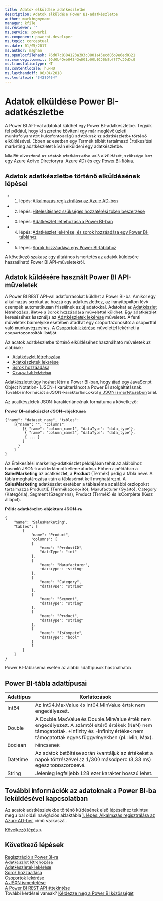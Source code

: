 ```yaml
---
title: Adatok elküldése adatkészletbe
description: Adatok elküldése Power BI-adatkészletbe
author: markingmyname
manager: kfile
ms.reviewer: ''
ms.service: powerbi
ms.component: powerbi-developer
ms.topic: conceptual
ms.date: 01/05/2017
ms.author: maghan
ms.openlocfilehash: 76d07c8384123a303c8801a45ecd05b9e6ed0321
ms.sourcegitcommit: 80d6b45eb84243e801b60b9038b9bff77c30d5c8
ms.translationtype: HT
ms.contentlocale: hu-HU
ms.lasthandoff: 06/04/2018
ms.locfileid: "34289464"
---
```

# <a name="push-data-into-a-power-bi-dataset"></a>Adatok elküldése Power BI-adatkészletbe
A Power BI API-val adatokat küldhet egy Power BI-adatkészletbe. Tegyük fel például, hogy ki szeretne bővíteni egy már meglévő üzleti munkafolyamatot kulcsfontosságú adatoknak az adatkészletbe történő elküldésével. Ebben az esetben egy Termék táblát tartalmazó Értékesítési marketing adatkészletet kíván elküldeni egy adatkészletbe.

Mielőtt elkezdené az adatok adatkészletbe való elküldését, szüksége lesz egy Azure Active Directoryra (Azure AD) és egy [Power BI-fiókra](create-an-azure-active-directory-tenant.md).

## <a name="steps-to-push-data-into-a-dataset"></a>Adatok adatkészletbe történő elküldésének lépései
* 1. lépés: [Alkalmazás regisztrálása az Azure AD-ben](walkthrough-push-data-register-app-with-azure-ad.md)
* 2. lépés: [Hitelesítéshez szükséges hozzáférési token beszerzése](walkthrough-push-data-get-token.md)
* 3. lépés: [Adatkészlet létrehozása a Power BI-ban](walkthrough-push-data-create-dataset.md)
* 4. lépés: [Adatkészlet lekérése, és sorok hozzáadása egy Power BI-táblához](walkthrough-push-data-get-datasets.md)
* 5. lépés: [Sorok hozzáadása egy Power BI-táblához](walkthrough-push-data-add-rows.md)

A következő szakasz egy általános ismertetés az adatok küldésére használható Power BI API-műveletekről.

## <a name="power-bi-api-operations-to-push-data"></a>Adatok küldésére használt Power BI API-műveletek
A Power BI REST API-val adatforrásokat küldhet a Power BI-ba. Amikor egy alkalmazás sorokat ad hozzá egy adatkészlethez, az irányítópulton lévő csempék automatikusan frissülnek az új adatokkal. Adatokat az [Adatkészlet létrehozása](https://msdn.microsoft.com/library/mt203562.aspx), illetve a [Sorok hozzáadása](https://msdn.microsoft.com/library/mt203561.aspx) művelettel küldhet. Egy adatkészlet kereséséhez használja az [Adatkészletek lekérése](https://msdn.microsoft.com/library/mt203567.aspx) műveletet. A fenti műveletek bármelyike esetében átadhat egy csoportazonosítót a csoporttal való munkavégzéshez. A [Csoportok lekérése](https://msdn.microsoft.com/library/mt243842.aspx) művelettel lekérheti a csoportazonosítók listáját.

Az adatok adatkészletbe történő elküldéséhez használható műveletek az alábbiak:

* [Adatkészlet létrehozása](https://msdn.microsoft.com/library/mt203562.aspx)
* [Adatkészletek lekérése](https://msdn.microsoft.com/library/mt203567.aspx)
* [Sorok hozzáadása](https://msdn.microsoft.com/library/mt203561.aspx)
* [Csoportok lekérése](https://msdn.microsoft.com/library/mt243842.aspx)

Adatkészletet úgy hozhat létre a Power BI-ban, hogy átad egy JavaScript Object Notation- (JSON-) karakterláncot a Power BI szolgáltatásnak. További információt a JSON-karakterláncokról [a JSON ismertetésében](http://json.org/) talál.

Az adatkészletek JSON-karakterláncának formátuma a következő:

**Power BI-adatkészlet JSON-objektuma**

    {"name": "dataset_name", "tables":
        [{"name": "", "columns":
            [{ "name": "column_name1", "dataType": "data_type"},
             { "name": "column_name2", "dataType": "data_type"},
             { ... }
            ]
          }
        ]
    }

Az Értékesítési marketing-adatkészlet példájában tehát az alábbihoz hasonló JSON-karakterláncot kellene átadnia. Ebben a példában a **SalesMarketing** az adatkészlet, a **Product** (Termék) pedig a tábla neve. A tábla meghatározása után a táblasémát kell meghatározni. A **SalesMarketing** adatkészlet esetében a táblaséma az alábbi oszlopokat tartalmazza ProductID (Termékazonosító), Manufacturer (Gyártó), Category (Kategória), Segment (Szegmens), Product (Termék) és IsComplete (Kész állapot).

**Példa adatkészlet-objektum JSON-ra**

    {
        "name": "SalesMarketing",
        "tables": [
            {
                "name": "Product",
                "columns": [
                {
                    "name": "ProductID",
                    "dataType": "int"
                },
                {
                    "name": "Manufacturer",
                    "dataType": "string"
                },
                {
                    "name": "Category",
                    "dataType": "string"
                },
                {
                    "name": "Segment",
                    "dataType": "string"
                },
                {
                    "name": "Product",
                    "dataType": "string"
                },
                {
                    "name": "IsCompete",
                    "dataType": "bool"
                }
                ]
            }
        ]
    }

Power BI-táblaséma esetén az alábbi adattípusok használhatók.

## <a name="power-bi-table-data-types"></a>Power BI-tábla adattípusai
| **Adattípus** | **Korlátozások** |
| --- | --- |
| Int64 |Az Int64.MaxValue és Int64.MinValue érték nem engedélyezett. |
| Double |A Double.MaxValue és Double.MinValue érték nem engedélyezett. A számtól eltérő értékek (NaN) nem támogatottak. +Infinity és -Infinity értékek nem támogatottak egyes függvényekben (pl.: Min, Max). |
| Boolean |Nincsenek |
| Datetime |Az adatok betöltése során kvantáljuk az értékeket a napok törtrészével az 1/300 másodperc (3,33 ms) egész többszörösévé. |
| String |Jelenleg legfeljebb 128 ezer karakter hosszú lehet. |

## <a name="learn-more-about-pushing-data-into-power-bi"></a>További információk az adatoknak a Power BI-ba leküldésével kapcsolatban
Az adatok adatkészletekbe történő küldésének első lépéseihez tekintse meg a bal oldali navigációs ablaktábla [1. lépés: Alkalmazás regisztrálása az Azure AD-ben](walkthrough-push-data-register-app-with-azure-ad.md) című szakaszát.

[Következő lépés >](walkthrough-push-data-register-app-with-azure-ad.md)

## <a name="next-steps"></a>Következő lépések
[Regisztráció a Power BI-ra](create-an-azure-active-directory-tenant.md)  
[Adatkészlet létrehozása](https://msdn.microsoft.com/library/mt203562.aspx)  
[Adatkészletek lekérése](https://msdn.microsoft.com/library/mt203567.aspx)  
[Sorok hozzáadása](https://msdn.microsoft.com/library/mt203561.aspx)  
[Csoportok lekérése](https://msdn.microsoft.com/library/mt243842.aspx)  
[A JSON ismertetése](http://json.org/)  
[A Power BI REST API áttekintése](overview-of-power-bi-rest-api.md)  
További kérdései vannak? [Kérdezze meg a Power BI közösségét](http://community.powerbi.com/)

